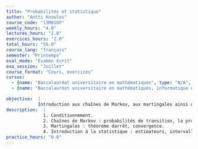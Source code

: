 ```yaml
---
title: "Probabilités et statistique"
author: "Antti Knowles"
course_code: "13M016P"
weekly_hours: "4.0"
lectures_hours: "2.0"
exercices_hours: "2.0"
total_hours: "56.0"
course_lang: "français"
semester: "Printemps"
eval_mode: "Examen écrit"
exa_session: "Juillet"
course_format: "Cours, exercices"
cursus:
  - {name: "Baccalauréat universitaire en mathématiques", type: "N/A", credits: "6.0"}
  - {name: "Baccalauréat universitaire en mathématiques, informatique et sciences numériques", type: "N/A", credits: "5.0"}

objective:  |
            Introduction aux chaînes de Markov, aux martingales ainsi quà la statistique.
description:  |
              1. Conditionnement.
              2. Chaînes de Markov : probabilités de transition, la propriété de Markov, marches aléatoires, récurrence et transience, mesures invariantes.
              3. Martingales : théorème darrêt, convergence.
              4. Introduction à la statistique : estimateurs, intervalles de confiance, tests dhypothèse.
practice_hours: "0.0"
---
```

